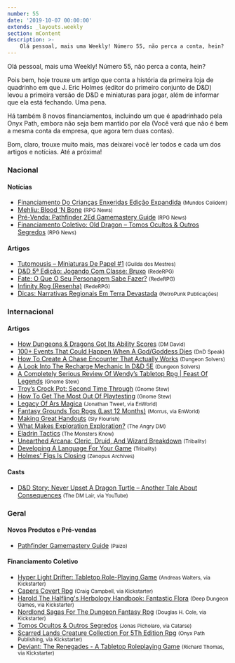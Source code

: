 ```yaml
---
number: 55
date: '2019-10-07 00:00:00'
extends: _layouts.weekly
section: mContent
description: >-
    Olá pessoal, mais uma Weekly! Número 55, não perca a conta, hein?    Pois bem, hoje trouxe um artigo que conta a história da primeira loja de quadrinho em que J. Eric Holmes (editor do primeiro conjunto de D&amp;D) levou a primeira versão de D&amp;D e miniaturas para jogar, além de informar que ela e
---
```


Olá pessoal, mais uma Weekly! Número 55, não perca a conta, hein?

Pois bem, hoje trouxe um artigo que conta a história da primeira loja de quadrinho em que J. Eric Holmes (editor do primeiro conjunto de D&amp;D) levou a primeira versão de D&amp;D e miniaturas para jogar, além de informar que ela está fechando. Uma pena.

Há também 8 novos financiamentos, incluindo um que é apadrinhado pela Onyx Path, embora não seja bem mantido por ela (Você verá que não é bem a mesma conta da empresa, que agora tem duas contas).

Bom, claro, trouxe muito mais, mas deixarei você ler todos e cada um dos artigos e notícias. Até a próxima!

### Nacional

#### Notícias

- [Financiamento Do Crianças Enxeridas Edição Expandida] <small>(Mundos Colidem)</small>
- [Mehliu: Blood ‘N Bone] <small>(RPG News)</small>
- [Pré-Venda: Pathfinder 2Ed Gamemastery Guide] <small>(RPG News)</small>
- [Financiamento Coletivo: Old Dragon – Tomos Ocultos &amp; Outros Segredos] <small>(RPG News)</small>

#### Artigos

- [Tutomousis – Miniaturas De Papel #1] <small>(Guilda dos Mestres)</small>
- [D&amp;D 5ª Edição: Jogando Com Classe: Bruxo] <small>(RedeRPG)</small>
- [Fate: O Que O Seu Personagem Sabe Fazer?] <small>(RedeRPG)</small>
- [Infinity Rpg (Resenha)] <small>(RedeRPG)</small>
- [Dicas: Narrativas Regionais Em Terra Devastada] <small>(RetroPunk Publicações)</small>

### Internacional

#### Artigos

- [How Dungeons &amp; Dragons Got Its Ability Scores] <small>(DM David)</small>
- [100+ Events That Could Happen When A God/Goddess Dies] <small>(DnD Speak)</small>
- [How To Create A Chase Encounter That Actually Works] <small>(Dungeon Solvers)</small>
- [A Look Into The Recharge Mechanic In D&amp;D 5E] <small>(Dungeon Solvers)</small>
- [A Completely Serious Review Of Wendy’s Tabletop Rpg | Feast Of Legends] <small>(Gnome Stew)</small>
- [Troy’s Crock Pot: Second Time Through] <small>(Gnome Stew)</small>
- [How To Get The Most Out Of Playtesting] <small>(Gnome Stew)</small>
- [Legacy Of Ars Magica] <small>(Jonathan Tweet, via EnWorld)</small>
- [Fantasy Grounds Top Rpgs (Last 12 Months)] <small>(Morrus, via EnWorld)</small>
- [Making Great Handouts] <small>(Sly Flourish)</small>
- [What Makes Exploration Exploration?] <small>(The Angry DM)</small>
- [Eladrin Tactics] <small>(The Monsters Know)</small>
- [Unearthed Arcana: Cleric, Druid, And Wizard Breakdown] <small>(Tribality)</small>
- [Developing A Language For Your Game] <small>(Tribality)</small>
- [Holmes&#039; Flgs Is Closing] <small>(Zenopus Archives)</small>

#### Casts

- [D&amp;D Story: Never Upset A Dragon Turtle – Another Tale About Consequences] <small>(The DM Lair, via YouTube)</small>

### Geral

#### Novos Produtos e Pré-vendas

- [Pathfinder Gamemastery Guide] <small>(Paizo)</small>

#### Financiamento Coletivo

- [Hyper Light Drifter: Tabletop Role-Playing Game] <small>(Andreas Walters, via Kickstarter)</small>
- [Capers Covert Rpg] <small>(Craig Campbell, via Kickstarter)</small>
- [Harold The Halfling&#039;s Herbology Handbook: Fantastic Flora] <small>(Deep Dungeon Games, via Kickstarter)</small>
- [Nordlond Sagas For The Dungeon Fantasy Rpg] <small>(Douglas H. Cole, via Kickstarter)</small>
- [Tomos Ocultos &amp; Outros Segredos] <small>(Jonas Picholaro, via Catarse)</small>
- [Scarred Lands Creature Collection For 5Th Edition Rpg] <small>(Onyx Path Publishing, via Kickstarter)</small>
- [Deviant: The Renegades - A Tabletop Roleplaying Game] <small>(Richard Thomas, via Kickstarter)</small>


[D&amp;D 5ª Edição: Jogando Com Classe: Bruxo]: https://www.rederpg.com.br/2019/10/06/dd-5a-edicao-jogando-com-classe-bruxo/
[Fantasy Grounds Top Rpgs (Last 12 Months)]: https://www.enworld.org/threads/fantasy-grounds-top-rpgs-last-12-months.667823/
[Mehliu: Blood ‘N Bone]: https://newsrpg.wordpress.com/2019/10/05/mehliu-blood-n-bone/
[Unearthed Arcana: Cleric, Druid, And Wizard Breakdown]: https://www.tribality.com/2019/10/04/unearthed-arcana-cleric-druid-and-wizard-breakdown/
[How To Create A Chase Encounter That Actually Works]: https://www.dungeonsolvers.com/2019/10/04/how-to-create-a-chase-encounter-that-actually-works/
[Tutomousis – Miniaturas De Papel #1]: http://guildadosmestres.com.br/2019/10/04/tutomousis-miniaturas-de-papel-1/
[A Completely Serious Review Of Wendy’s Tabletop Rpg | Feast Of Legends]: https://gnomestew.com/a-completely-serious-review-of-wendys-tabletop-rpg-feast-of-legends/
[Financiamento Do Crianças Enxeridas Edição Expandida]: https://www.mundoscolidem.com.br/financiamento-da-edicao-expandida-do-criancas-enxeridas/
[Fate: O Que O Seu Personagem Sabe Fazer?]: https://www.rederpg.com.br/2019/10/03/fate-o-que-o-seu-personagem-sabe-fazer/
[Dicas: Narrativas Regionais Em Terra Devastada]: https://retropunk.com.br/editora/dicas-narrativas-regionais-em-terra-devastada/
[Pré-Venda: Pathfinder 2Ed Gamemastery Guide]: https://newsrpg.wordpress.com/2019/10/03/pre-venda-pathfinder-2ed-gamemastery-guide/
[Pathfinder Gamemastery Guide]: https://paizo.com/products/btq01zq7?Pathfinder-Gamemastery-Guide
[Legacy Of Ars Magica]: https://www.enworld.org/threads/jonathan-tweet-legacy-of-ars-magica.667091/
[Deviant: The Renegades - A Tabletop Roleplaying Game]: https://www.kickstarter.com/projects/200664283/deviant-the-renegades-a-tabletop-roleplaying-game
[Scarred Lands Creature Collection For 5Th Edition Rpg]: https://www.kickstarter.com/projects/339646881/scarred-lands-creature-collection-for-5th-edition-rpg
[Capers Covert Rpg]: https://www.kickstarter.com/projects/1582756696/capers-covert-rpg
[Harold The Halfling&#039;s Herbology Handbook: Fantastic Flora]: https://www.kickstarter.com/projects/deepdungeongames/harold-the-halflings-herbology-handbook-fantastic-flora
[Nordlond Sagas For The Dungeon Fantasy Rpg]: https://www.kickstarter.com/projects/gamingballistic/nordlond-sagas-for-the-dungeon-fantasy-rpg
[Hyper Light Drifter: Tabletop Role-Playing Game]: https://www.kickstarter.com/projects/metalweavegames/hld-rpg
[What Makes Exploration Exploration?]: https://theangrygm.com/what-makes-exploration/
[Troy’s Crock Pot: Second Time Through]: https://gnomestew.com/troys-crock-pot-second-time-through/
[Financiamento Coletivo: Old Dragon – Tomos Ocultos &amp; Outros Segredos]: https://newsrpg.wordpress.com/2019/10/02/financiamento-coletivo-tomos-ocultos-outros-segredos/
[Tomos Ocultos &amp; Outros Segredos]: https://www.catarse.me/tomosocultos
[Infinity Rpg (Resenha)]: https://www.rederpg.com.br/2019/10/01/infinity-rpg-resenha/
[How Dungeons &amp; Dragons Got Its Ability Scores]: https://dmdavid.com/tag/how-dungeons-dragons-got-its-ability-scores/
[D&amp;D Story: Never Upset A Dragon Turtle – Another Tale About Consequences]: https://www.youtube.com/watch?v=OlvXG1-nfAU
[Eladrin Tactics]: http://themonstersknow.com/eladrin-tactics/
[Developing A Language For Your Game]: https://www.tribality.com/2019/09/30/developing-a-language-for-your-game/
[How To Get The Most Out Of Playtesting]: https://gnomestew.com/how-to-get-the-most-out-of-playtesting/
[A Look Into The Recharge Mechanic In D&amp;D 5E]: https://www.dungeonsolvers.com/2019/09/30/a-look-into-the-dd-5e-recharge-mechanic/
[100+ Events That Could Happen When A God/Goddess Dies]: http://dndspeak.com/2019/09/100-events-that-could-happen-when-a-god-goddess-dies/
[Making Great Handouts]: https://slyflourish.com/making_great_handouts.html
[Holmes&#039; Flgs Is Closing]: https://zenopusarchives.blogspot.com/2019/10/holmes-flgs-is-closing.html
